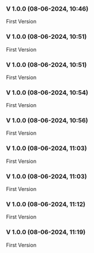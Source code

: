 ### V 1.0.0 (08-06-2024, 10:46)

First Version


### V 1.0.0 (08-06-2024, 10:51)

First Version


### V 1.0.0 (08-06-2024, 10:51)

First Version


### V 1.0.0 (08-06-2024, 10:54)

First Version


### V 1.0.0 (08-06-2024, 10:56)

First Version


### V 1.0.0 (08-06-2024, 11:03)

First Version


### V 1.0.0 (08-06-2024, 11:03)

First Version


### V 1.0.0 (08-06-2024, 11:12)

First Version


### V 1.0.0 (08-06-2024, 11:19)

First Version

